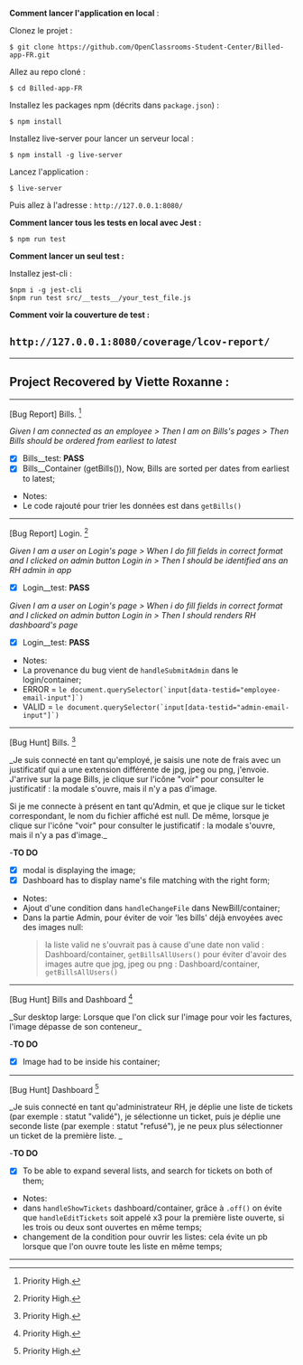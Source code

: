 **Comment lancer l'application en local** :

Clonez le projet :

```
$ git clone https://github.com/OpenClassrooms-Student-Center/Billed-app-FR.git
```

Allez au repo cloné :

```
$ cd Billed-app-FR
```

Installez les packages npm (décrits dans `package.json`) :

```
$ npm install
```

Installez live-server pour lancer un serveur local :

```
$ npm install -g live-server
```

Lancez l'application :

```
$ live-server
```

Puis allez à l'adresse : `http://127.0.0.1:8080/`

**Comment lancer tous les tests en local avec Jest :**

```
$ npm run test
```

**Comment lancer un seul test :**

Installez jest-cli :

```
$npm i -g jest-cli
$npm run test src/__tests__/your_test_file.js
```

**Comment voir la couverture de test :**

## `http://127.0.0.1:8080/coverage/lcov-report/`

---

## Project Recovered by Viette Roxanne :

---

[Bug Report] Bills. [^1]
[^1]: Priority High.

_Given I am connected as an employee > Then I am on Bills's pages > Then Bills should be ordered from earliest to latest_

- [x] Bills\_\_test: **PASS**
- [x] Bills\_\_Container (getBills()), Now, Bills are sorted per dates from earliest to latest;

- Notes:
- Le code rajouté pour trier les données est dans `getBills()`

---

[Bug Report] Login. [^1]
[^1]: Priority High.

_Given I am a user on Login's page > When I do fill fields in correct format and I clicked on admin button Login in > Then I should be identified ans an RH admin in app_

- [x] Login\_\_test: **PASS**

_Given I am a user on Login's page > When i do fill fields in correct format and I clicked on admin button Login in > Then I should renders RH dashboard's page_

- [x] Login\_\_test: **PASS**

- Notes:
- La provenance du bug vient de `handleSubmitAdmin` dans le login/container;
- ERROR = `` le document.querySelector(`input[data-testid="employee-email-input"]`) ``
- VALID = `` le document.querySelector(`input[data-testid="admin-email-input"]`) ``

---

[Bug Hunt] Bills. [^1]
[^1]: Priority High.

\_Je suis connecté en tant qu'employé, je saisis une note de frais avec un justificatif qui a une extension différente de jpg, jpeg ou png, j'envoie. J'arrive sur la page Bills, je clique sur l'icône "voir" pour consulter le justificatif : la modale s'ouvre, mais il n'y a pas d'image.

Si je me connecte à présent en tant qu'Admin, et que je clique sur le ticket correspondant, le nom du fichier affiché est null. De même, lorsque je clique sur l'icône "voir" pour consulter le justificatif : la modale s'ouvre, mais il n'y a pas d'image.\_

-**TO DO**

- [x] modal is displaying the image;
- [x] Dashboard has to display name's file matching with the right form;

- Notes:
- Ajout d'une condition dans `handleChangeFile` dans NewBill/container;
- Dans la partie Admin, pour éviter de voir 'les bills' déjà envoyées avec des images null:
  > la liste valid ne s'ouvrait pas à cause d'une date non valid : Dashboard/container, `getBillsAllUsers()`
  > pour éviter d'avoir des images autre que jpg, jpeg ou png : Dashboard/container, `getBillsAllUsers()`

---

[Bug Hunt] Bills and Dashboard [^1]
[^1]: Priority High.

\_Sur desktop large: Lorsque que l'on click sur l'image pour voir les factures, l'image dépasse de son conteneur\_

-**TO DO**

- [x] Image had to be inside his container;

---

[Bug Hunt] Dashboard [^1]
[^1]: Priority High.

\_Je suis connecté en tant qu'administrateur RH, je déplie une liste de tickets (par exemple : statut "validé"), je sélectionne un ticket, puis je déplie une seconde liste (par exemple : statut "refusé"), je ne peux plus sélectionner un ticket de la première liste. \_

-**TO DO**

- [x] To be able to expand several lists, and search for tickets on both of them;

- Notes:
- dans `handleShowTickets` dashboard/container, grâce à `.off()` on évite que `handleEditTickets` soit appelé x3 pour la première liste ouverte, si les trois ou deux sont ouvertes en même temps;
- changement de la condition pour ouvrir les listes: cela évite un pb lorsque que l'on ouvre toute les liste en même temps;

---
